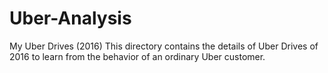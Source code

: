 # Uber-Analysis
My Uber Drives (2016) This directory contains the details of Uber Drives of 2016 to learn from the behavior of an ordinary Uber customer.
